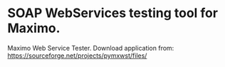 # SOAP WebServices testing tool for Maximo.
Maximo Web Service Tester.
Download application from: https://sourceforge.net/projects/pymxwst/files/
